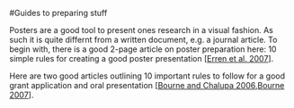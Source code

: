 #Guides to preparing stuff

Posters are a good tool to present ones research in a visual fashion. As such it is quite differnt from a written document, e.g. a journal article. To begin with, there is a good 2-page article on poster preparation here: 10 simple rules for creating a good poster presentation [[Erren et al. 2007]].

Here are two good articles outlining 10 important rules to follow for a good grant application and oral presentation [[Bourne and Chalupa 2006],[Bourne 2007]].

[Erren et al. 2007]: http://www.ncbi.nlm.nih.gov/pmc/articles/PMC1876493/ "Erren TC and Bourne PE. 10 simple rules for creating a good poster presentation. PLoS Comput Biol. May 2007; 3(5): e102."
[Bourne and Chalupa 2006]: http://www.ncbi.nlm.nih.gov/pmc/articles/PMC1378105/  "Bourne PE and Chalupa LM. Ten Simple Rules for Getting Grants. PLoS Comput Biol. Feb 2006; 2(2): e12."
[Bourne 2007]: http://www.ncbi.nlm.nih.gov/pmc/articles/PMC1857815/ "Bourne PE. Ten Simple Rules for Making Good Oral Presentations. PLoS Comput Biol. Apr 2007; 3(4): e77."
